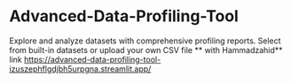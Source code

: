 # Advanced-Data-Profiling-Tool
Explore and analyze datasets with comprehensive profiling reports. Select from built-in datasets or upload your own CSV file ** with Hammadzahid**
link https://advanced-data-profiling-tool-izuszephflgdjbh5urpgna.streamlit.app/
